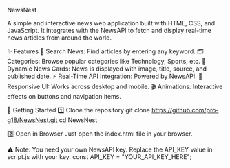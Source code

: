 NewsNest

A simple and interactive news web application built with HTML, CSS, and JavaScript.
It integrates with the NewsAPI to fetch and display real-time news articles from around the world.

✨ Features
🔎 Search News: Find articles by entering any keyword.
🗂️ Categories: Browse popular categories like Technology, Sports, etc.
📰 Dynamic News Cards: News is displayed with image, title, source, and published date.
⚡ Real-Time API Integration: Powered by NewsAPI.
🎨 Responsive UI: Works across desktop and mobile.
🎬 Animations: Interactive effects on buttons and navigation items.

🚀 Getting Started
1️⃣ Clone the repository
git clone https://github.com/pro-g18/NewsNest.git
cd NewsNest

2️⃣ Open in Browser
Just open the index.html file in your browser.

⚠️ Note: You need your own NewsAPI key. Replace the API_KEY value in script.js with your key.
const API_KEY = "YOUR_API_KEY_HERE";
